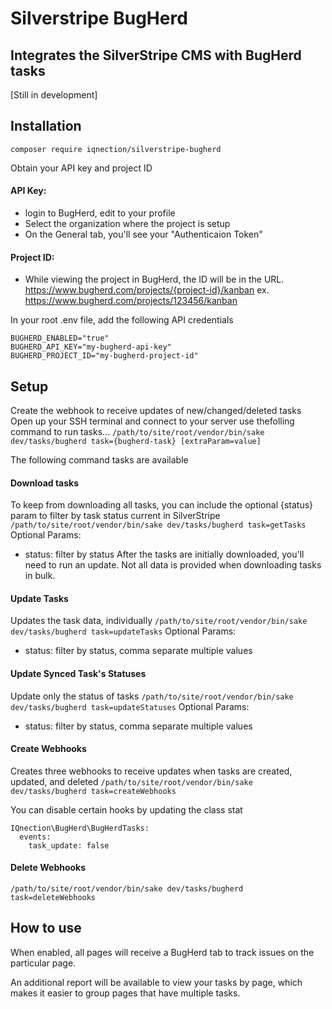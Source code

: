
# Silverstripe BugHerd

## Integrates the SilverStripe CMS with BugHerd tasks
[Still in development]

## Installation
`composer require iqnection/silverstripe-bugherd`

Obtain your API key and project ID
#### API Key:
- login to BugHerd, edit to your profile
- Select the organization where the project is setup
- On the General tab, you'll see your "Authenticaion Token"
#### Project ID:
- While viewing the project in BugHerd, the ID will be in the URL. https://www.bugherd.com/projects/{project-id}/kanban
ex. https://www.bugherd.com/projects/123456/kanban

In your root .env file, add the following API credentials
```
BUGHERD_ENABLED="true"
BUGHERD_API_KEY="my-bugherd-api-key"
BUGHERD_PROJECT_ID="my-bugherd-project-id"
```

## Setup
Create the webhook to receive updates of new/changed/deleted tasks
Open up your SSH terminal and connect to your server
use thefolling command to run tasks...
`/path/to/site/root/vendor/bin/sake dev/tasks/bugherd task={bugherd-task} [extraParam=value]`

The following command tasks are available
#### Download tasks
To keep from downloading all tasks, you can include the optional {status} param to filter by task status current in SilverStripe
`/path/to/site/root/vendor/bin/sake dev/tasks/bugherd task=getTasks`
Optional Params:
- status: filter by status
After the tasks are initially downloaded, you'll need to run an update. Not all data is provided when downloading tasks in bulk.

#### Update Tasks
Updates the task data, individually
`/path/to/site/root/vendor/bin/sake dev/tasks/bugherd task=updateTasks`
Optional Params:
- status: filter by status, comma separate multiple values

#### Update Synced Task's Statuses
Update only the status of tasks
`/path/to/site/root/vendor/bin/sake dev/tasks/bugherd task=updateStatuses`
Optional Params:
- status: filter by status, comma separate multiple values

#### Create Webhooks
Creates three webhooks to receive updates when tasks are created, updated, and deleted
`/path/to/site/root/vendor/bin/sake dev/tasks/bugherd task=createWebhooks`

You can disable certain hooks by updating the class stat
```
IQnection\BugHerd\BugHerdTasks:
  events:
    task_update: false
```

#### Delete Webhooks
`/path/to/site/root/vendor/bin/sake dev/tasks/bugherd task=deleteWebhooks`


## How to use
When enabled, all pages will receive a BugHerd tab to track issues on the particular page.

An additional report will be available to view your tasks by page, which makes it easier to group pages that have multiple tasks.
